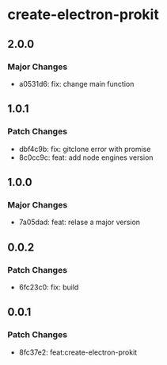 # create-electron-prokit

## 2.0.0

### Major Changes

- a0531d6: fix: change main function

## 1.0.1

### Patch Changes

- dbf4c9b: fix: gitclone error with promise
- 8c0cc9c: feat: add node engines version

## 1.0.0

### Major Changes

- 7a05dad: feat: relase a major version

## 0.0.2

### Patch Changes

- 6fc23c0: fix: build

## 0.0.1

### Patch Changes

- 8fc37e2: feat:create-electron-prokit
